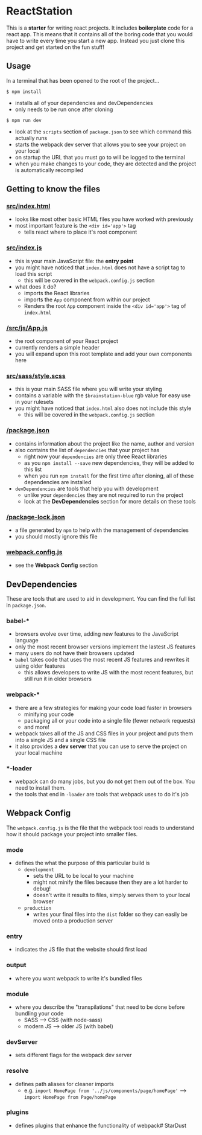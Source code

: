 # ReactStation

This is a **starter** for writing react projects. It includes **boilerplate** code for a react app. This means that it contains all of the boring code that you would have to write every time you start a new app. Instead you just clone this project and get started on the fun stuff!


## Usage

In a terminal that has been opened to the root of the project...

`$ npm install`
- installs all of your dependencies and devDependencies
- only needs to be run once after cloning

`$ npm run dev`
- look at the `scripts` section of `package.json` to see which command this actually runs
- starts the webpack dev server that allows you to see your project on your local
- on startup the URL that you must go to will be logged to the terminal
- when you make changes to your code, they are detected and the project is automatically recompiled


## Getting to know the files

### [src/index.html](/src/index.html)
- looks like most other basic HTML files you have worked with previously
- most important feature is the `<div id='app'>` tag
  - tells react where to place it's root component

### [src/index.js](/src/index.js)
- this is your main JavaScript file: the **entry point**
- you might have noticed that `index.html` does not have a script tag to load this script
  - this will be covered in the `webpack.config.js` section
- what does it do?
  - imports the React libraries
  - imports the `App` component from within our project
  - Renders the root `App` component inside the `<div id='app'>` tag of `index.html`

### [/src/js/App.js](/src/js/App.js)
- the root component of your React project
- currently renders a simple header
- you will expand upon this root template and add your own components here

### [src/sass/style.scss](/src/sass/style.scss)
- this is your main SASS file where you will write your styling
- contains a variable with the `$brainstation-blue` rgb value for easy use in your rulesets
- you might have noticed that `index.html` also does not include this style
  - this will be covered in the `webpack.config.js` section

### [/package.json](/package.json)
- contains information about the project like the name, author and version
- also contains the list of `dependencies` that your project has
  - right now your `dependencies` are only three React libraries
  - as you `npm install --save` new dependencies, they will be added to this list
  - when you run `npm install` for the first time after cloning, all of these dependencies are installed
- `devDependencies` are tools that help you with development
  - unlike your `dependencies` they are not required to run the project
  - look at the **DevDependencies** section for more details on these tools

### [/package-lock.json](/package-lock.json)
- a file generated by `npm` to help with the management of dependencies
- you should mostly ignore this file

### [webpack.config.js](/webpack.config.js)
- see the **Webpack Config** section


## DevDependencies

These are tools that are used to aid in development. You can find the full list in `package.json`.

### babel-*
- browsers evolve over time, adding new features to the JavaScript language
- only the most recent browser versions implement the lastest JS features
- many users do not have their browsers updated
- `babel` takes code that uses the most recent JS features and rewrites it using older features
  - this allows developers to write JS with the most recent features, but still run it in older browsers

### webpack-*
- there are a few strategies for making your code load faster in browsers
  - minifying your code
  - packaging all or your code into a single file (fewer network requests)
  - and more!
- webpack takes all of the JS and CSS files in your project and puts them into a single JS and a single CSS file
- it also provides a **dev server** that you can use to serve the project on your local machine

### *-loader
- webpack can do many jobs, but you do not get them out of the box. You need to install them.
- the tools that end in `-loader` are tools that webpack uses to do it's job


## Webpack Config

The `webpack.config.js` is the file that the webpack tool reads to understand how it should package your project into smaller files.

### mode
- defines the what the purpose of this particular build is
  - `development`
    - sets the URL to be local to your machine
    - might not minify the files because then they are a lot harder to debug!
    - doesn't write it results to files, simply serves them to your local browser
  - `production`
    - writes your final files into the `dist` folder so they can easily be moved onto a production server

### entry
- indicates the JS file that the website should first load

### output
- where you want webpack to write it's bundled files

### module
- where you describe the "transpilations" that need to be done before bundling your code
  - SASS --> CSS (with node-sass)
  - modern JS --> older JS (with babel)

### devServer
- sets different flags for the webpack dev server

### resolve
- defines path aliases for cleaner imports
  - e.g. `import HomePage from '../js/components/page/homePage'` --> `import HomePage from Page/homePage`

### plugins
- defines plugins that enhance the functionality of webpack# StarDust
